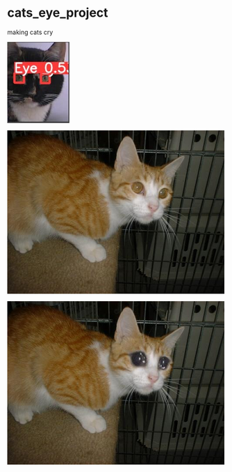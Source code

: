 # cats_eye_project
making cats cry

![alt text](https://github.com/mrFendel/cats_eye_project/blob/main/detect_cat_example.jpg?raw=true)

![alt text](https://github.com/mrFendel/cats_eye_project/blob/main/img/cat0.jpg?raw=true)

![alt text](https://github.com/mrFendel/cats_eye_project/blob/main/result_img/BruhCat.jpeg?raw=true)
